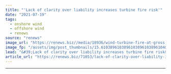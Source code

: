```yaml
---
title: "'Lack of clarity over liability increases turbine fire risk'"
date: "2021-07-19"
tags: 
  - onshore wind
  - offshore wind
  - renews
source: "renews"
image_url: "https://renews.biz//media/18936/wind-turbine-fire-at-gross-eilstorf-wind-farm-credit-international-association-for-fire-safety-science.jpg?mode=crop&width=770&heightratio=0.6103896103896103896103896104&slimmage=true"
image_fp: "/assets/img/post_thumbnails/15.6103896103896103896103896104&slimmage=true"
lead: "&#39;Lack of clarity over liability increases turbine fire risk&#39;"
article_url: "https://renews.biz/71053/lack-of-clarity-over-liability-increases-turbine-fire-risk/"
---
```


---
